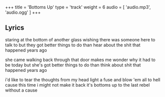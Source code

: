 +++
title = 'Bottoms Up'
type = 'track'
weight = 6
audio = [
    'audio.mp3',
    'audio.ogg'
]
+++

## Lyrics

staring at the bottom of another glass
wishing there was someone here to talk to
but they got better things to do
than hear about the shit that happened years ago

she came walking back through that door
makes me wonder why it had to be today
but she's got better things to do
than think about shit that happened years ago

i'd like to tear the thoughts from my head
light a fuse and blow 'em all to hell
cause this time i might not make it back
it's bottoms up to the last rebel without a cause
